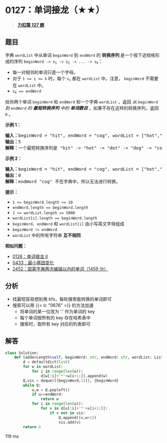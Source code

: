 # 0127：单词接龙（★★）


> <u>**[力扣第 127 题](https://leetcode.cn/problems/word-ladder/)**</u>

## 题目

<p>字典 <code>wordList</code> 中从单词 <code>beginWord</code><em> </em>到 <code>endWord</code> 的 <strong>转换序列 </strong>是一个按下述规格形成的序列<meta charset="UTF-8" /> <code>beginWord -&gt; s<sub>1</sub> -&gt; s<sub>2</sub> -&gt; ... -&gt; s<sub>k</sub></code>：</p>

<ul>
<li>每一对相邻的单词只差一个字母。</li>
<li><meta charset="UTF-8" /> 对于 <code>1 &lt;= i &lt;= k</code> 时，每个<meta charset="UTF-8" /> <code>s<sub>i</sub></code> 都在<meta charset="UTF-8" /> <code>wordList</code> 中。注意， <code>beginWord</code><em> </em>不需要在<meta charset="UTF-8" /> <code>wordList</code> 中。<meta charset="UTF-8" /></li>
<li><code>s<sub>k</sub> == endWord</code></li>
</ul>

<p>给你两个单词<em> </em><code>beginWord</code><em> </em>和 <code>endWord</code> 和一个字典 <code>wordList</code> ，返回 <em>从 <code>beginWord</code> 到 <code>endWord</code> 的 <strong>最短转换序列</strong> 中的 <strong>单词数目</strong></em> 。如果不存在这样的转换序列，返回 <code>0</code> 。</p>


<p><strong>示例 1：</strong></p>

<pre>
<strong>输入：</strong>beginWord = "hit", endWord = "cog", wordList = ["hot","dot","dog","lot","log","cog"]
<strong>输出：</strong>5
<strong>解释：</strong>一个最短转换序列是 "hit" -&gt; "hot" -&gt; "dot" -&gt; "dog" -&gt; "cog", 返回它的长度 5。
</pre>

<p><strong>示例 2：</strong></p>

<pre>
<strong>输入：</strong>beginWord = "hit", endWord = "cog", wordList = ["hot","dot","dog","lot","log"]
<strong>输出：</strong>0
<strong>解释：</strong>endWord "cog" 不在字典中，所以无法进行转换。</pre>



<p><strong>提示：</strong></p>

<ul>
<li><code>1 &lt;= beginWord.length &lt;= 10</code></li>
<li><code>endWord.length == beginWord.length</code></li>
<li><code>1 &lt;= wordList.length &lt;= 5000</code></li>
<li><code>wordList[i].length == beginWord.length</code></li>
<li><code>beginWord</code>、<code>endWord</code> 和 <code>wordList[i]</code> 由小写英文字母组成</li>
<li><code>beginWord != endWord</code></li>
<li><code>wordList</code> 中的所有字符串 <strong>互不相同</strong></li>
</ul>


**相似问题：**
- [0126：单词接龙 II](/leetcode/0126)
- [0433：最小基因变化](/leetcode/0433)
- [2452：距离字典两次编辑以内的单词（1459 分）](/leetcode/2452)


## 分析

- 找最短容易想到用 bfs，每轮搜索能转换的单词即可
- 搜索可以用 {{< lc "0676" >}} 的方法加速
	- 将单词的某一位改为 '.' 作为单词的 key
	- 每个单词按所有的 key 存在哈希表中
	- 搜索时，取所有 key 对应的列表即可

## 解答

```python
class Solution:
    def ladderLength(self, beginWord: str, endWord: str, wordList: List[str]) -> int:
        d = defaultdict(list)
        for w in wordList:
            for i in range(len(w)):
                d[w[:i]+'*'+w[i+1:]].append(w)
        Q,vis = deque([(beginWord,1)]), {beginWord}
        while Q:
            u,w = Q.popleft()
            if u==endWord:
                return w
            for i in range(len(u)):
                for v in d[u[:i]+'*'+u[i+1:]]:
                    if v not in vis:
                        Q.append((v,w+1))
                        vis.add(v)
        return 0
```
119 ms



